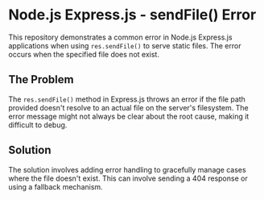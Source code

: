 # Node.js Express.js - sendFile() Error

This repository demonstrates a common error in Node.js Express.js applications when using `res.sendFile()` to serve static files.  The error occurs when the specified file does not exist.

## The Problem

The `res.sendFile()` method in Express.js throws an error if the file path provided doesn't resolve to an actual file on the server's filesystem. The error message might not always be clear about the root cause, making it difficult to debug.

## Solution

The solution involves adding error handling to gracefully manage cases where the file doesn't exist. This can involve sending a 404 response or using a fallback mechanism.
